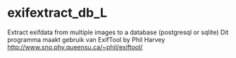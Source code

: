# exifextract_db_L

Extract exifdata from multiple images to a database (postgresql or sqlite)
Dit programma maakt gebruik van ExifTool by Phil Harvey http://www.sno.phy.queensu.ca/~phil/exiftool/
